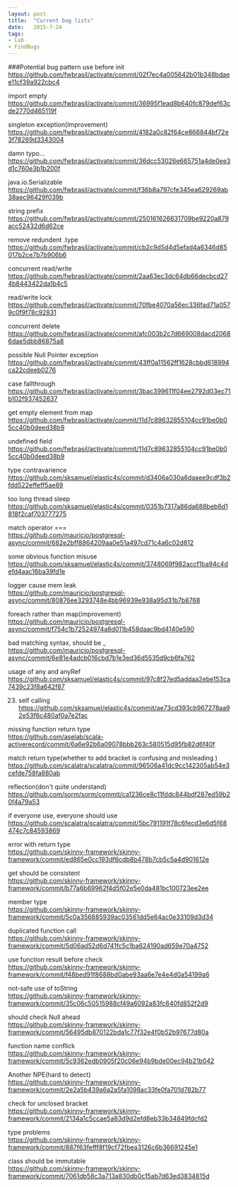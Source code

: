 ```yaml
---
layout: post
title:  "Current bug lists"
date:   2015-7-24
tags:
- Lab
- FindBugs
---
```


###Potential bug pattern
use before init<br>
https://github.com/fwbrasil/activate/commit/02f7ec4a005642b01b348bdaee11cf39a922cbc4

import empty <br>
https://github.com/fwbrasil/activate/commit/36995f1ead8b640fc879def63cde2770d465119f

singleton exception(Improvement)<br>
https://github.com/fwbrasil/activate/commit/4182a0c82f64ce866844bf72e3f78269d3343004

damn typo...<br>
https://github.com/fwbrasil/activate/commit/36dcc53026e665751a4de0ee3d1c760e3b1b200f

java.io.Serializable<br>
https://github.com/fwbrasil/activate/commit/f36b8a797cfe345ea629269ab38aec96429f039b

string prefix<br>
https://github.com/fwbrasil/activate/commit/250161626631709be9220a879acc52432d6d62ce

remove redundent .type<br>
https://github.com/fwbrasil/activate/commit/cb2c9d5d4d5efad4a6346d85017b2ce7b7b906b6

concurrent read/write<br>
https://github.com/fwbrasil/activate/commit/2aa63ec3dc64db66decbcd274b8443422da1b4c5

read/write lock<br>
https://github.com/fwbrasil/activate/commit/70fbe4070a56ec336fad71a0579c0f9f78c92831

concurrent delete<br>
https://github.com/fwbrasil/activate/commit/afc003b2c7d669008dacd20686dae5dbb86875a8

possible Null Pointer exception<br>
https://github.com/fwbrasil/activate/commit/43ff0a11562ff1628cbbd618994ca22cdeeb0276

case fallthrough<br>
https://github.com/fwbrasil/activate/commit/3bac399611f04ee2792d03ec71b102f937452637

get empty element from map<br>
https://github.com/fwbrasil/activate/commit/11d7c89632855104cc91be0b05cc40b0deed38b9

undefined field<br>
https://github.com/fwbrasil/activate/commit/11d7c89632855104cc91be0b05cc40b0deed38b9

type contravarience<br>
https://github.com/sksamuel/elastic4s/commit/d3406a030a6daaee9cdf3b2fdd522effeff5ae89

too long thread sleep<br>
https://github.com/sksamuel/elastic4s/commit/0351b7317a86da688beb6d1818f2caf703777275

match operator ===<br>
https://github.com/mauricio/postgresql-async/commit/682e2bff8864209aa0e51a497cd71c4a6c02d812

some obvious function misuse<br>
https://github.com/sksamuel/elastic4s/commit/3748069f982accf1ba94c4defd4aac16ba39fd1e

logger cause mem leak<br>
https://github.com/mauricio/postgresql-async/commit/80876ee3293748e4bb96939e938a95d31b7b8768

foreach rather than map(improvement)<br>
https://github.com/mauricio/postgresql-async/commit/f754c1b72524974a8d011b458daac9bd4140e590

bad matching syntax, should be _<br>
https://github.com/mauricio/postgresql-async/commit/6e81e4adcb016cbd7b1e3ed36d5535d9cb6fa762

usage of any and anyRef<br>
https://github.com/sksamuel/elastic4s/commit/97c8f27ed5addaa2ebe153ca7439c23f8a642f87

23. self calling<br>
https://github.com/sksamuel/elastic4s/commit/ae73cd393cb967278aa92e53f6c480af0a7e2fac

missing function return type<br>
https://github.com/aselab/scala-activerecord/commit/6a6e92b6a09078bbb263c580515d95fb82d6f40f

match return type(whether to add bracket is confusing and misleading	)<br>
https://github.com/scalatra/scalatra/commit/96506a41dc9cc142305ab54e3cefde758fa880ab

reflection(don't quite understand)<br>
https://github.com/sorm/sorm/commit/ca1236ce8c11fddc844bdf287ed59b20f4a79a53

if everyone use, everyone should use <br>
https://github.com/scalatra/scalatra/commit/5bc791191f78c6fecd3e6d5f68474c7c84593869

error with return type<br>
https://github.com/skinny-framework/skinny-framework/commit/ed865e0cc193df6cdb8b478b7cb5c5a4d901612e

get should be consistent<br>
https://github.com/skinny-framework/skinny-framework/commit/b77a6b69962f4d5f02e5e0da481bc100723ee2ee

member type<br>
https://github.com/skinny-framework/skinny-framework/commit/5c0a356885939ac03561dd5e64ac0e33109d3d34

duplicated function call<br>
https://github.com/skinny-framework/skinny-framework/commit/5d06ad52d6d741fc5c1ba624190ad659e70a4752

use function result before check<br>
https://github.com/skinny-framework/skinny-framework/commit/f48bed91f8688bd0abe93aa6e7e4e4d0a54199a6

not-safe use of toString<br>
https://github.com/skinny-framework/skinny-framework/commit/35c06c50515988cf49a6092a83fc640fd852f2d9

should check Null ahead<br>
https://github.com/skinny-framework/skinny-framework/commit/56495db870122bda1c77f32e4f0b52b97677d80a

function name conflick<br>
https://github.com/skinny-framework/skinny-framework/commit/5c9362edb0905f20c06e94b9bde00ec94b21b042

Another NPE(hard to detect)<br>
https://github.com/skinny-framework/skinny-framework/commit/2e2a5b439a6a2a5fa1098ac33fe0fa701d782b77

check for unclosed bracket<br>
https://github.com/skinny-framework/skinny-framework/commit/2134a1c5ccae5a83d9d2efd8eb33b34849fdcfd2

type problems<br>
https://github.com/skinny-framework/skinny-framework/commit/887f63fefff8f19cf72fbea3126c6b36691245e1

class should be immutable<br>
https://github.com/skinny-framework/skinny-framework/commit/7061db58c3a713a830db0c15ab7d63ed3834815d